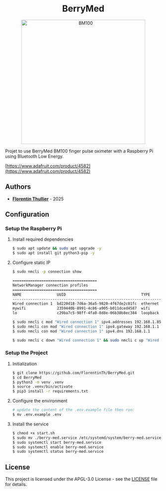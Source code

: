 <span align="center">
    <h1>BerryMed</h1>
</span>

<p align="center">
    <img src="https://cdn-shop.adafruit.com/970x728/4582-02.jpg" alt="BM100" height="400px" />
</p>

Projet to use BerryMed BM100 finger pulse oximeter with a Raspberry Pi using Bluetooth Low Energy.

[https://www.adafruit.com/product/4582](https://www.adafruit.com/product/4582)

## Authors

- [**Florentin Thullier**](https://github.com/FlorentinTh) - 2025

## Configuration

### Setup the Raspberry Pi

1. Install required dependencies
    ```sh
    $ sudo apt update && sudo apt upgrade -y
    $ sudo apt install git python3-pip -y
    ```
2. Configure static IP
    ```sh
    $ sudo nmcli -p connection show
    ```
    ```sh
    ======================================
    NetworkManager connection profiles
    ======================================
    NAME                UUID                                  TYPE      DEVICE
    ----------------------------------------------------------------------------
    Wired connection 1  bd220d18-7d6a-36a5-9820-4f67de2c01fc  ethernet  eth0
    mywifi              2359440b-8991-4c86-a905-b011dced4587  wifi      wlan0
    lo                  c29ba7c5-98ff-4fa0-8d8e-06b30b8ec384  loopback  lo
    ```

    ```sh
    $ sudo nmcli c mod "Wired connection 1" ipv4.addresses 192.168.1.85/24 ipv4.method manual
    $ sudo nmcli con mod "Wired connection 1" ipv4.gateway 192.168.1.1
    $ sudo nmcli con mod "Wired connection 1" ipv4.dns 192.168.1.1
    ```

    ```sh
    $ sudo nmcli c down "Wired connection 1" && sudo nmcli c up "Wired connection 1"
    ```

### Setup the Project
1. Initialization
    ```sh
    $ git clone https://github.com/FlorentinTh/BerryMed.git
    $ cd BerryMed
    $ python3 -m venv .venv
    $ source .venv/bin/activate
    $ pip3 install -r requirements.txt
    ```
3. Configure the environment
    ```sh
    # update the content of the .env.example file then run:
    $ mv .env.example .env
    ```
4. Install the service
    ```sh
    $ chmod +x start.sh
    $ sudo mv ./berry-med.service /etc/systemd/system/berry-med.service
    $ sudo systemctl start berry-med.service
    $ sudo systemctl enable berry-med.service
    $ sudo systemctl status berry-med.service
    ```

## License

This project is licensed under the APGL-3.0 License - see the [LICENSE](LICENSE) file for details.
